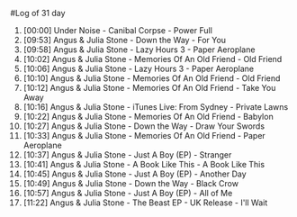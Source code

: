 #Log of 31 day

1. [00:00] Under Noise - Canibal Corpse - Power Full
1. [09:53] Angus & Julia Stone - Down the Way - For You
1. [09:58] Angus & Julia Stone - Lazy Hours 3 - Paper Aeroplane
1. [10:02] Angus & Julia Stone - Memories Of An Old Friend - Old Friend
1. [10:06] Angus & Julia Stone - Lazy Hours 3 - Paper Aeroplane
1. [10:10] Angus & Julia Stone - Memories Of An Old Friend - Old Friend
1. [10:12] Angus & Julia Stone - Memories Of An Old Friend - Take You Away
1. [10:16] Angus & Julia Stone - iTunes Live: From Sydney - Private Lawns
1. [10:22] Angus & Julia Stone - Memories Of An Old Friend - Babylon
1. [10:27] Angus & Julia Stone - Down the Way - Draw Your Swords
1. [10:33] Angus & Julia Stone - Memories Of An Old Friend - Paper Aeroplane
1. [10:37] Angus & Julia Stone - Just A Boy (EP) - Stranger
1. [10:41] Angus & Julia Stone - A Book Like This - A Book Like This
1. [10:45] Angus & Julia Stone - Just A Boy (EP) - Another Day
1. [10:49] Angus & Julia Stone - Down the Way - Black Crow
1. [10:57] Angus & Julia Stone - Just A Boy (EP) - All of Me
1. [11:22] Angus & Julia Stone - The Beast EP - UK Release - I'll Wait
